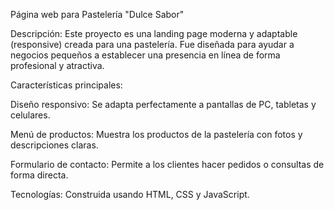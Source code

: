  Página web para Pastelería "Dulce Sabor"

Descripción:
Este proyecto es una landing page moderna y adaptable (responsive) creada para una pastelería. Fue diseñada para ayudar a negocios pequeños a establecer una presencia en línea de forma profesional y atractiva.

Características principales:

Diseño responsivo: Se adapta perfectamente a pantallas de PC, tabletas y celulares.

Menú de productos: Muestra los productos de la pastelería con fotos y descripciones claras.

Formulario de contacto: Permite a los clientes hacer pedidos o consultas de forma directa.

Tecnologías: Construida usando HTML, CSS y JavaScript.
